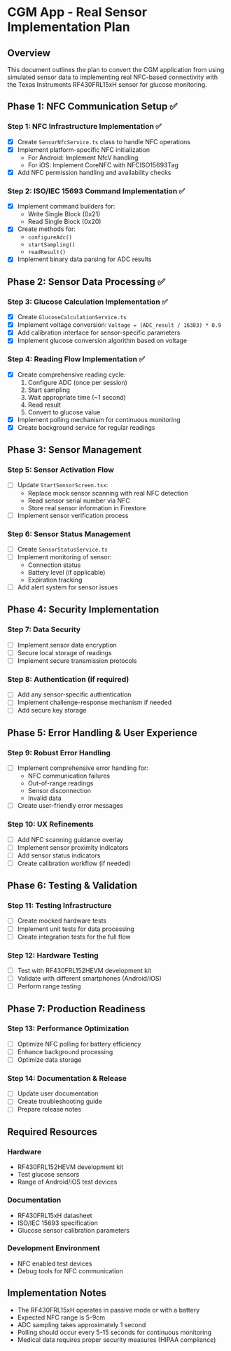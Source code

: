 # CGM App - Real Sensor Implementation Plan

## Overview
This document outlines the plan to convert the CGM application from using simulated sensor data to implementing real NFC-based connectivity with the Texas Instruments RF430FRL15xH sensor for glucose monitoring.

## Phase 1: NFC Communication Setup ✅

### Step 1: NFC Infrastructure Implementation ✅
- [x] Create `SensorNfcService.ts` class to handle NFC operations
- [x] Implement platform-specific NFC initialization
  - For Android: Implement NfcV handling
  - For iOS: Implement CoreNFC with NFCISO15693Tag
- [x] Add NFC permission handling and availability checks

### Step 2: ISO/IEC 15693 Command Implementation ✅
- [x] Implement command builders for:
  - Write Single Block (0x21)
  - Read Single Block (0x20)
- [x] Create methods for:
  - `configureAdc()`
  - `startSampling()`
  - `readResult()`
- [x] Implement binary data parsing for ADC results

## Phase 2: Sensor Data Processing ✅

### Step 3: Glucose Calculation Implementation ✅
- [x] Create `GlucoseCalculationService.ts`
- [x] Implement voltage conversion: `Voltage = (ADC_result / 16383) * 0.9`
- [x] Add calibration interface for sensor-specific parameters
- [x] Implement glucose conversion algorithm based on voltage

### Step 4: Reading Flow Implementation ✅
- [x] Create comprehensive reading cycle:
  1. Configure ADC (once per session)
  2. Start sampling
  3. Wait appropriate time (~1 second)
  4. Read result
  5. Convert to glucose value
- [x] Implement polling mechanism for continuous monitoring
- [x] Create background service for regular readings

## Phase 3: Sensor Management

### Step 5: Sensor Activation Flow
- [ ] Update `StartSensorScreen.tsx`:
  - Replace mock sensor scanning with real NFC detection
  - Read sensor serial number via NFC
  - Store real sensor information in Firestore
- [ ] Implement sensor verification process

### Step 6: Sensor Status Management
- [ ] Create `SensorStatusService.ts`
- [ ] Implement monitoring of sensor:
  - Connection status
  - Battery level (if applicable)
  - Expiration tracking
- [ ] Add alert system for sensor issues

## Phase 4: Security Implementation

### Step 7: Data Security
- [ ] Implement sensor data encryption
- [ ] Secure local storage of readings
- [ ] Implement secure transmission protocols

### Step 8: Authentication (if required)
- [ ] Add any sensor-specific authentication
- [ ] Implement challenge-response mechanism if needed
- [ ] Add secure key storage

## Phase 5: Error Handling & User Experience

### Step 9: Robust Error Handling
- [ ] Implement comprehensive error handling for:
  - NFC communication failures
  - Out-of-range readings
  - Sensor disconnection
  - Invalid data
- [ ] Create user-friendly error messages

### Step 10: UX Refinements
- [ ] Add NFC scanning guidance overlay
- [ ] Implement sensor proximity indicators
- [ ] Add sensor status indicators
- [ ] Create calibration workflow (if needed)

## Phase 6: Testing & Validation

### Step 11: Testing Infrastructure
- [ ] Create mocked hardware tests
- [ ] Implement unit tests for data processing
- [ ] Create integration tests for the full flow

### Step 12: Hardware Testing
- [ ] Test with RF430FRL152HEVM development kit
- [ ] Validate with different smartphones (Android/iOS)
- [ ] Perform range testing

## Phase 7: Production Readiness

### Step 13: Performance Optimization
- [ ] Optimize NFC polling for battery efficiency
- [ ] Enhance background processing
- [ ] Optimize data storage

### Step 14: Documentation & Release
- [ ] Update user documentation
- [ ] Create troubleshooting guide
- [ ] Prepare release notes

## Required Resources

### Hardware
- RF430FRL152HEVM development kit
- Test glucose sensors
- Range of Android/iOS test devices

### Documentation
- RF430FRL15xH datasheet
- ISO/IEC 15693 specification
- Glucose sensor calibration parameters

### Development Environment
- NFC enabled test devices
- Debug tools for NFC communication

## Implementation Notes
- The RF430FRL15xH operates in passive mode or with a battery
- Expected NFC range is 5-9cm
- ADC sampling takes approximately 1 second
- Polling should occur every 5-15 seconds for continuous monitoring
- Medical data requires proper security measures (HIPAA compliance) 